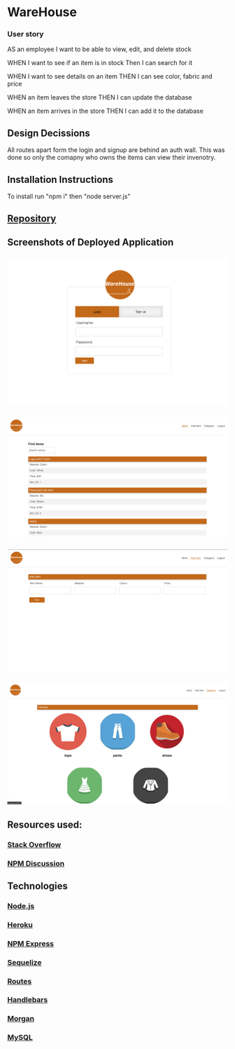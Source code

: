 # WareHouse

### User story

AS an employee I want to be able to view, edit, and delete stock

WHEN I want to see if an item is in stock
Then I can search for it

WHEN I want to see details on an item
THEN I can see color, fabric and price

WHEN an item leaves the store
THEN I can update the database

WHEN an item arrives in the store
THEN I can add it to the database

## Design Decissions

All routes apart form the login and signup are behind an auth wall.
This was done so only the comapny who owns the items can view their invenotry.

## Installation Instructions

To install run "npm i"
then "node server.js"

## [Repository](https://github.com/GreenTeamm/WareHouse)

## Screenshots of Deployed Application

### ![Screenshot](public/assets/screenshot1.png)

### ![Screenshot](public/assets/screenshot2.png)

### ![Screenshot](public/assets/screenshot3.png)

### ![Screenshot](public/assets/screenshot4.png)

## Resources used:

### [Stack Overflow](https://stackoverflow.com/)

### [NPM Discussion](https://github.com/npm/feedback/discussions)

## Technologies

### [Node.js](https://nodejs.org/)

### [Heroku](https://www.heroku.com/)

### [NPM Express](https://www.npmjs.com/package/express)

### [Sequelize](https://sequelize.org/)

### [Routes](https://www.npmjs.com/package/routes)

### [Handlebars](https://handlebarsjs.com/)

### [Morgan](https://www.npmjs.com/package/morgan)

### [MySQL](https://www.mysql.com/)
